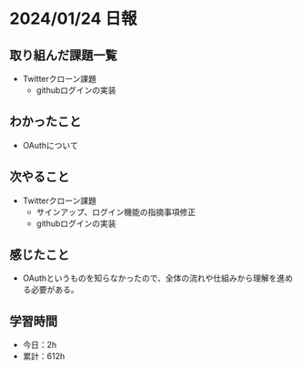 # 2024/01/24 日報
## 取り組んだ課題一覧
- Twitterクローン課題
  - githubログインの実装

## わかったこと
- OAuthについて

## 次やること
- Twitterクローン課題
  - サインアップ、ログイン機能の指摘事項修正
  - githubログインの実装

## 感じたこと
- OAuthというものを知らなかったので、全体の流れや仕組みから理解を進める必要がある。

## 学習時間
- 今日：2h
- 累計：612h
